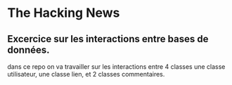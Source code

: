# The Hacking News

## Excercice sur les interactions entre bases de données.

dans ce repo on va travailler sur les interactions entre 4 classes une classe utilisateur, une classe lien, et 2 classes commentaires.
